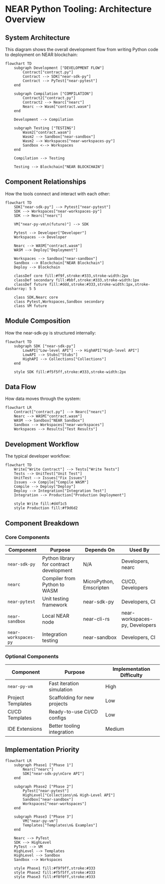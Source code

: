 # NEAR Python Tooling: Architecture Overview

## System Architecture

This diagram shows the overall development flow from writing Python code to deployment on NEAR blockchain:

```mermaid
flowchart TD
    subgraph Development ["DEVELOPMENT FLOW"]
        Contract["contract.py"]
        Contract --> SDK["near-sdk-py"]
        Contract --> PyTest["near-pytest"]
    end

    subgraph Compilation ["COMPILATION"]
        Contract2["contract.py"]
        Contract2 --> Nearc["nearc"]
        Nearc --> Wasm["contract.wasm"]
    end

    Development --> Compilation

    subgraph Testing ["TESTING"]
        Wasm2["contract.wasm"]
        Wasm2 --> Sandbox["near-sandbox"]
        Wasm2 --> Workspaces["near-workspaces-py"]
        Sandbox <--> Workspaces
    end

    Compilation --> Testing

    Testing --> Blockchain["NEAR BLOCKCHAIN"]
```

## Component Relationships

How the tools connect and interact with each other:

```mermaid
flowchart TD
    SDK["near-sdk-py"] --> Pytest["near-pytest"]
    SDK --> Workspaces["near-workspaces-py"]
    SDK --> Nearc["nearc"]

    VM["near-py-vm\n(future)"] --> SDK

    Pytest --> Developer["Developer"]
    Workspaces --> Developer

    Nearc --> WASM["contract.wasm"]
    WASM --> Deploy["Deployment"]

    Workspaces --> Sandbox["near-sandbox"]
    Sandbox --> Blockchain["NEAR Blockchain"]
    Deploy --> Blockchain

    classDef core fill:#f9f,stroke:#333,stroke-width:2px
    classDef secondary fill:#bbf,stroke:#333,stroke-width:1px
    classDef future fill:#ddd,stroke:#333,stroke-width:1px,stroke-dasharray: 5 5

    class SDK,Nearc core
    class Pytest,Workspaces,Sandbox secondary
    class VM future
```

## Module Composition

How the near-sdk-py is structured internally:

```mermaid
flowchart TD
    subgraph SDK ["near-sdk-py"]
        LowAPI["Low-level API"] --> HighAPI["High-level API"]
        LowAPI --> Stubs["Stubs"]
        HighAPI --> Collections["Collections"]
    end

    style SDK fill:#f5f5ff,stroke:#333,stroke-width:2px
```

## Data Flow

How data moves through the system:

```mermaid
flowchart LR
    Contract["contract.py"] --> Nearc["nearc"]
    Nearc --> WASM["contract.wasm"]
    WASM --> Sandbox["NEAR Sandbox"]
    Sandbox --> Workspaces["near-workspaces"]
    Workspaces --> Results["Test Results"]
```

## Development Workflow

The typical developer workflow:

```mermaid
flowchart TD
    Write["Write Contract"] --> Tests["Write Tests"]
    Tests --> UnitTest["Unit Test"]
    UnitTest --> Issues["Fix Issues"]
    Issues --> Compile["Compile WASM"]
    Compile --> Deploy["Deploy"]
    Deploy --> Integration["Integration Test"]
    Integration --> Production["Production Deployment"]

    style Write fill:#d4f1c5
    style Production fill:#f9d6d2
```

## Component Breakdown

### Core Components

| Component            | Purpose                                 | Depends On              | Used By                        |
| -------------------- | --------------------------------------- | ----------------------- | ------------------------------ |
| `near-sdk-py`        | Python library for contract development | N/A                     | Developers, nearc              |
| `nearc`              | Compiler from Python to WASM            | MicroPython, Emscripten | CI/CD, Developers              |
| `near-pytest`        | Unit testing framework                  | near-sdk-py             | Developers, CI                 |
| `near-sandbox`       | Local NEAR node                         | near-cli-rs             | near-workspaces-py, Developers |
| `near-workspaces-py` | Integration testing                     | near-sandbox            | Developers, CI                 |

### Optional Components

| Component         | Purpose                      | Implementation Difficulty |
| ----------------- | ---------------------------- | ------------------------- |
| `near-py-vm`      | Fast iteration simulation    | High                      |
| Project Templates | Scaffolding for new projects | Low                       |
| CI/CD Templates   | Ready-to-use CI/CD configs   | Low                       |
| IDE Extensions    | Better tooling integration   | Medium                    |

## Implementation Priority

```mermaid
flowchart LR
    subgraph Phase1 ["Phase 1"]
        Nearc["nearc"]
        SDK["near-sdk-py\nCore API"]
    end

    subgraph Phase2 ["Phase 2"]
        PyTest["near-pytest"]
        HighLevel["Collections\n& High-Level API"]
        Sandbox["near-sandbox"]
        Workspaces["near-workspaces"]
    end

    subgraph Phase3 ["Phase 3"]
        VM["near-py-vm"]
        Templates["Templates\n& Examples"]
    end

    Nearc --> PyTest
    SDK --> HighLevel
    PyTest --> VM
    HighLevel --> Templates
    HighLevel --> Sandbox
    Sandbox --> Workspaces

    style Phase1 fill:#f9f9ff,stroke:#333
    style Phase2 fill:#f5f5ff,stroke:#333
    style Phase3 fill:#f0f0ff,stroke:#333
```
